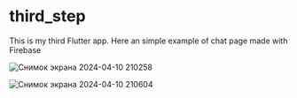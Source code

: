 # third_step

This is my third Flutter app.
Here an simple example of chat page made with Firebase

![Снимок экрана 2024-04-10 210258](https://github.com/CustomAtlas/third_step/assets/165499054/4cfd60a2-a867-4a67-afb7-63bbb044a4fa)

![Снимок экрана 2024-04-10 210604](https://github.com/CustomAtlas/third_step/assets/165499054/04c429ad-9033-4ad5-bef8-a9a4a32920e3)
